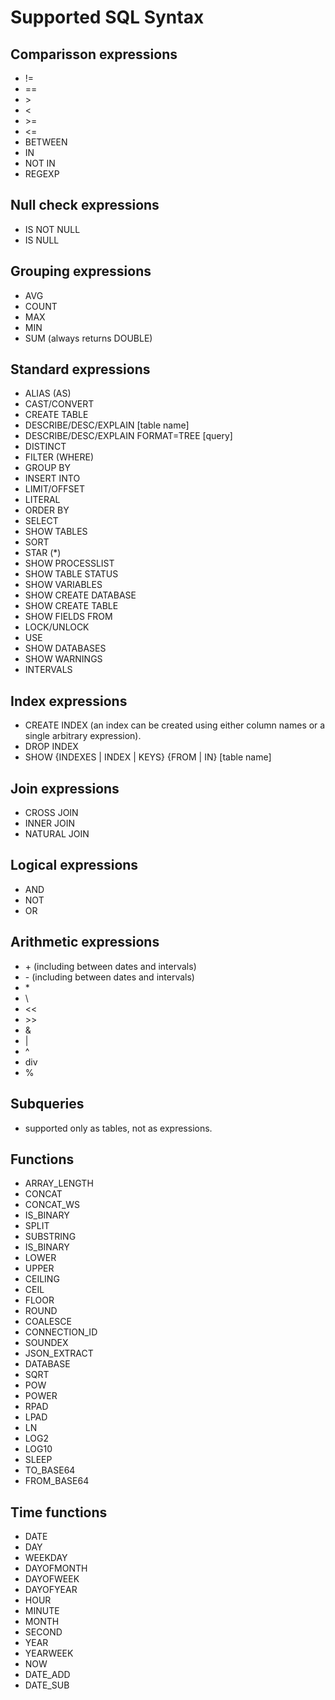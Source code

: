 # Supported SQL Syntax

## Comparisson expressions
- !=
- ==
- \>
- <
- \>=
- <=
- BETWEEN
- IN
- NOT IN
- REGEXP

## Null check expressions
- IS NOT NULL
- IS NULL

## Grouping expressions
- AVG
- COUNT
- MAX
- MIN
- SUM (always returns DOUBLE)

## Standard expressions
- ALIAS (AS)
- CAST/CONVERT
- CREATE TABLE
- DESCRIBE/DESC/EXPLAIN [table name]
- DESCRIBE/DESC/EXPLAIN FORMAT=TREE [query]
- DISTINCT
- FILTER (WHERE)
- GROUP BY
- INSERT INTO
- LIMIT/OFFSET
- LITERAL
- ORDER BY
- SELECT
- SHOW TABLES
- SORT
- STAR (*)
- SHOW PROCESSLIST
- SHOW TABLE STATUS
- SHOW VARIABLES
- SHOW CREATE DATABASE
- SHOW CREATE TABLE
- SHOW FIELDS FROM
- LOCK/UNLOCK
- USE
- SHOW DATABASES
- SHOW WARNINGS
- INTERVALS

## Index expressions
- CREATE INDEX (an index can be created using either column names or a single arbitrary expression).
- DROP INDEX
- SHOW {INDEXES | INDEX | KEYS} {FROM | IN} [table name]

## Join expressions
- CROSS JOIN
- INNER JOIN
- NATURAL JOIN

## Logical expressions
- AND
- NOT
- OR

## Arithmetic expressions
- \+ (including between dates and intervals)
- \- (including between dates and intervals)
- \*
- \\
- <<
- \>>
- &
- \|
- ^
- div
- %

## Subqueries
- supported only as tables, not as expressions.

## Functions
- ARRAY_LENGTH
- CONCAT
- CONCAT_WS
- IS_BINARY
- SPLIT
- SUBSTRING
- IS_BINARY
- LOWER
- UPPER
- CEILING
- CEIL
- FLOOR
- ROUND
- COALESCE
- CONNECTION_ID
- SOUNDEX
- JSON_EXTRACT
- DATABASE
- SQRT
- POW
- POWER
- RPAD
- LPAD
- LN
- LOG2
- LOG10
- SLEEP
- TO_BASE64
- FROM_BASE64

## Time functions
- DATE
- DAY
- WEEKDAY
- DAYOFMONTH
- DAYOFWEEK
- DAYOFYEAR
- HOUR
- MINUTE
- MONTH
- SECOND
- YEAR
- YEARWEEK
- NOW
- DATE_ADD
- DATE_SUB
